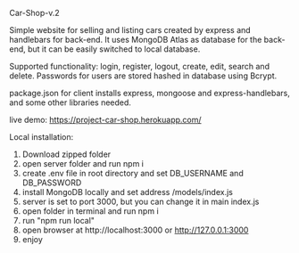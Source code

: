 Car-Shop-v.2

Simple website for selling and listing cars created by express and handlebars for back-end.
It uses MongoDB Atlas as database for the back-end, but it can be easily switched to local database.

Supported functionality: login, register, logout, create, edit, search and delete.
Passwords for users are stored hashed in database using Bcrypt.

package.json for client installs express, mongoose and express-handlebars, and some other libraries needed.

live demo: https://project-car-shop.herokuapp.com/

Local installation:

1. Download zipped folder
2. open server folder and run npm i
3. create .env file in root directory and set DB_USERNAME and DB_PASSWORD
4. install MongoDB locally and set address /models/index.js
5. server is set to port 3000, but you can change it in main index.js
6. open folder in terminal and run npm i
7. run "npm run local"
8. open browser at http://localhost:3000 or http://127.0.0.1:3000
9. enjoy

